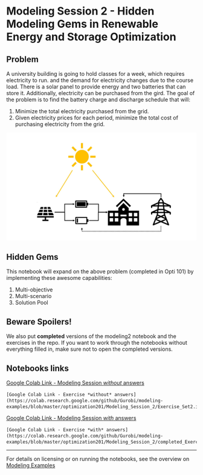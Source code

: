 # Modeling Session 2 - Hidden Modeling Gems in Renewable Energy and Storage Optimization

## Problem
A university building is going to hold classes for a week, which requires electricity to run. and the demand for electricity changes due to the course load. There is a solar panel to provide energy and two batteries that can store it. Additionally, electricity can be purchased from the gird. The goal of the problem is to find the battery charge and discharge schedule that will:
1. Minimize the total electricity purchased from the grid.
2. Given electricity prices for each period, minimize the total cost of purchasing electricity from the grid. 
<img src="modeling2_pic.jpg" alt="Markdown Monster icon"/>

## Hidden Gems
This notebook will expand on the above problem (completed in Opti 101) by implementing these awesome capabilities:
1. Multi-objective
2. Multi-scenario
3. Solution Pool 

## Beware Spoilers!
We also put **completed** versions of the modeling2 notebook and the exercises in the repo. If you want to work through the notebooks without everything filled in, make sure not to open the completed versions.

## Notebooks links

[Google Colab Link - Modeling Session *without* answers](https://colab.research.google.com/github/Gurobi/modeling-examples/blob/master/optimization201/Modeling_Session_2/modeling2.ipynb)
````
[Google Colab Link - Exercise *without* answers](https://colab.research.google.com/github/Gurobi/modeling-examples/blob/master/optimization201/Modeling_Session_2/Exercise_Set2.ipynb)
````
[Google Colab Link - Modeling Session *with* answers](https://colab.research.google.com/github/Gurobi/modeling-examples/blob/master/optimization201/Modeling_Session_2/completed_modeling2.ipynb)
````
[Google Colab Link - Exercise *with* answers](https://colab.research.google.com/github/Gurobi/modeling-examples/blob/master/optimization201/Modeling_Session_2/completed_Exercise_Set2.ipynb)
````
----
For details on licensing or on running the notebooks, see the overview on [Modeling Examples](../../)

